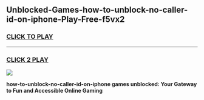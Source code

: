 
## Unblocked-Games-how-to-unblock-no-caller-id-on-iphone-Play-Free-f5vx2
<h3>
<a href="https://premium76.site?title=how-to-unblock-no-caller-id-on-iphone&ref=12A">CLICK TO PLAY</a></h3>
<hr>

<h3>
<a href="https://premium76.site?title=how-to-unblock-no-caller-id-on-iphone&ref=12A">CLICK 2 PLAY</a>
  
</h3>

<a href="https://premium76.site?title=how-to-unblock-no-caller-id-on-iphone&ref=12A"><img src="https://clearcache.store/games.png"></a>


**how-to-unblock-no-caller-id-on-iphone games unblocked: Your Gateway to Fun and Accessible Online Gaming**
